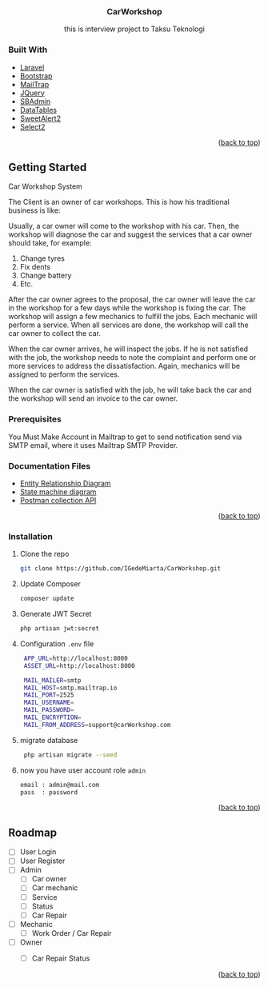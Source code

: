 <div id="top"></div>
<!--
*** Thanks for checking out the Best-README-Template. If you have a suggestion
*** that would make this better, please fork the repo and create a pull request
*** or simply open an issue with the tag "enhancement".
*** Don't forget to give the project a star!
*** Thanks again! Now go create something AMAZING! :D
-->



<!-- PROJECT SHIELDS -->
<!--
*** I'm using markdown "reference style" links for readability.
*** Reference links are enclosed in brackets [ ] instead of parentheses ( ).
*** See the bottom of this document for the declaration of the reference variables
*** for contributors-url, forks-url, etc. This is an optional, concise syntax you may use.
*** https://www.markdownguide.org/basic-syntax/#reference-style-links
-->

<!-- PROJECT LOGO -->
<br />
<div align="center">
  <a href="https://github.com/IGedeMiarta/CarWorkshop">
  </a>

<h3 align="center">CarWorkshop</h3>

  <p align="center">
    this is interview project to Taksu Teknologi
    <br />
  </p>
</div>


### Built With


* [Laravel](https://laravel.com)
* [Bootstrap](https://getbootstrap.com)
* [MailTrap](https://mailtrap.io)
* [JQuery](https://jquery.com)
* [SBAdmin](https://startbootstrap.com/theme/sb-admin-2)
* [DataTables](https://datatables.net)
* [SweetAlert2](https://sweetalert2.github.io)
* [Select2](https://select2.org)

<p align="right">(<a href="#top">back to top</a>)</p>



<!-- GETTING STARTED -->
## Getting Started

Car Workshop System

The Client is an owner of car workshops. This is how his traditional business is like:

Usually, a car owner will come to the workshop with his car. Then, the workshop will diagnose the car and suggest the services that a car owner should take, for example:
1. Change tyres
2. Fix dents
3. Change battery
4. Etc. 

After the car owner agrees to the proposal, the car owner will leave the car in the workshop for a few days while the workshop is fixing the car. The workshop will assign a few mechanics to fulfill the jobs. Each mechanic will perform a service. When all services are done, the workshop will call the car owner to collect the car. 

When the car owner arrives, he will inspect the jobs. If he is not satisfied with the job, the workshop needs to note the complaint and perform one or more services to address the dissatisfaction. Again, mechanics will be assigned to perform the services. 

When the car owner is satisfied with the job, he will take back the car and the workshop will send an invoice to the car owner. 

### Prerequisites

You Must Make Account in Mailtrap to get to send notification send via SMTP email, where it uses  Mailtrap SMTP Provider.


### Documentation Files


* [Entity Relationship Diagram](https://cloud.smartdraw.com/share.aspx/?pubDocShare=16C975C9566B9734771877E510F55D076D2)
* [State machine diagram](https://cloud.smartdraw.com/share.aspx/?pubDocShare=8EAC9001AE988CEF9F1B8496F735B66480C)
* [Postman collection API](https://documenter.getpostman.com/view/18729202/UVsTq2rT)


<p align="right">(<a href="#top">back to top</a>)</p>




### Installation

1. Clone the repo
   ```sh
   git clone https://github.com/IGedeMiarta/CarWorkshop.git
   ```
2. Update Composer
   ```sh
   composer update
   ```
3. Generate JWT Secret
   ```sh
   php artisan jwt:secret
   ```
4. Configuration `.env` file
   ```sh
    APP_URL=http://localhost:8000
    ASSET_URL=http://localhost:8000

    MAIL_MAILER=smtp
    MAIL_HOST=smtp.mailtrap.io
    MAIL_PORT=2525
    MAIL_USERNAME=
    MAIL_PASSWORD=
    MAIL_ENCRYPTION=
    MAIL_FROM_ADDRESS=support@carWorkshop.com
   ```
4. migrate database 
   ```sh
    php artisan migrate --seed
   ```
5. now you have user account role `admin`
    ```sh
    email : admin@mail.com
    pass  : password
    ```
<p align="right">(<a href="#top">back to top</a>)</p>


<!-- ROADMAP -->
## Roadmap

- [ ] User Login
- [ ] User Register
- [ ] Admin
    - [ ] Car owner
    - [ ] Car mechanic
    - [ ] Service
    - [ ] Status
    - [ ] Car Repair
- [ ] Mechanic
    - [ ] Work Order / Car Repair
- [ ] Owner
    - [ ] Car Repair Status




<p align="right">(<a href="#top">back to top</a>)</p>




<!-- MARKDOWN LINKS & IMAGES -->
<!-- https://www.markdownguide.org/basic-syntax/#reference-style-links -->
[contributors-shield]: https://img.shields.io/github/contributors/github_username/repo_name.svg?style=for-the-badge
[contributors-url]: https://github.com/github_username/repo_name/graphs/contributors
[forks-shield]: https://img.shields.io/github/forks/github_username/repo_name.svg?style=for-the-badge
[forks-url]: https://github.com/github_username/repo_name/network/members
[stars-shield]: https://img.shields.io/github/stars/github_username/repo_name.svg?style=for-the-badge
[stars-url]: https://github.com/github_username/repo_name/stargazers
[issues-shield]: https://img.shields.io/github/issues/github_username/repo_name.svg?style=for-the-badge
[issues-url]: https://github.com/github_username/repo_name/issues
[license-shield]: https://img.shields.io/github/license/github_username/repo_name.svg?style=for-the-badge
[license-url]: https://github.com/github_username/repo_name/blob/master/LICENSE.txt
[linkedin-shield]: https://img.shields.io/badge/-LinkedIn-black.svg?style=for-the-badge&logo=linkedin&colorB=555
[linkedin-url]: https://linkedin.com/in/linkedin_username
[product-screenshot]: images/screenshot.png